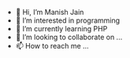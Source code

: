 - 👋 Hi, I’m Manish Jain
- 👀 I’m interested in programming
- 🌱 I’m currently learning PHP
- 💞️ I’m looking to collaborate on ...
- 📫 How to reach me ...

<!---
Manishjain9/Manishjain9 is a ✨ special ✨ repository because its `README.md` (this file) appears on your GitHub profile.
You can click the Preview link to take a look at your changes.
--->
